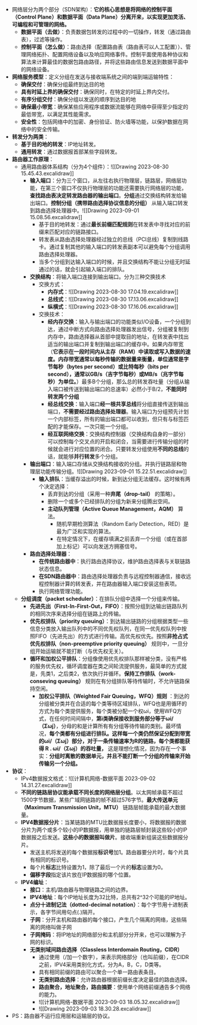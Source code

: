 - 网络层分为两个部分（SDN架构）：**它的核心思想是将网络的控制平面（Control Plane）和数据平面（Data Plane）分离开来，以实现更加灵活、可编程和可管理的网络。**
	- **数据平面（去做）**：负责数据包转发的过程中的一切操作，转发（通过路由表），过滤等操作。
	- **控制平面（怎么做）**：路由选择（配置路由表（路由表可以人工配置））、管理网络拓扑、配置网络设备以及响应网络事件。控制平面使用各种协议和算法来计算最佳的数据包路由路径，并将这些路由信息发送到数据平面中的网络设备。
- **网络服务模型**：定义分组在发送与接收端系统之间的端到端运输特性：
	- **确保交付**：确保分组最终到达目的地
	- **具有时延上界的确保交付**：确保同时，在特定的时延上界内交付。
	- **有序分组交付**：确保分组以发送的顺序到达目的地
	- **确保最小带宽**：确保某些应用程序或数据流能够在网络中获得至少指定的最低带宽，以满足其性能需求。
	- **安全性**：包括网络中的加密、身份验证、防火墙等功能，以保护数据在网络中的安全传输。
- **转发分为两类**：
	- **基于目的地的转发**：IP地址转发。
	- **通用转发**：通过数据报首部某些字段转发。
- **路由器工作原理**：
	- 通用路由器体系结构（分为4个组件）：![[Drawing 2023-08-30 15.45.43.excalidraw]]
		- **输入端口**：分为三个窗口，从左往右执行物理层，链路层，网络层功能，在第三个窗口不仅执行物理层的功能还需要执行网络层的功能，**查找路由表决定转发路由器的输出端口**。**分组**通过交换结构转发给输出端口。**控制分组（携带路由选择协议信息的分组）** 从输入端口转发到路由选择处理器中。![[Drawing 2023-09-01 15.08.56.excalidraw]]
			- 基于目的地转发：通过**最长前缀匹配规则**在转发表中寻找对应的前缀来匹配对应的链路接口。
			- 转发表从路由选择处理器经过独立的总线（PCI总线）复制到线路卡。通过复制其他的输入端口的转发表副本可以避免每个分组调用路由选择处理器。
			- 当多个分组到达输入端口的时候，并且交换结构不能让分组无时延通过的话，就会引起输入端口的排队。
		- **交换结构**：将输入端口连接到输出端口。分为三种交换技术
			- 交换方式：
				- **内存式**：![[Drawing 2023-08-30 17.04.19.excalidraw]]
				- **总线式**：![[Drawing 2023-08-30 17.13.06.excalidraw]]
				- **纵横式**：![[Drawing 2023-08-30 17.16.06.excalidraw]]
			- 交换技术：
				- **经内存交换**：输入与输出端口的功能类似I/O设备，一个分组到达，通过中断方式向路由选择处理器发出信号，分组被复制到内存中，路由选择器从首部中提取目的地址，在转发表中找出适当的输出端口并复制到输出端口的缓存中。如果内存带宽（**它表示在一段时间内从主存（RAM）中读取或写入数据的速度。内存带宽通常以每秒传输的数据量来衡量，单位通常是字节每秒（bytes per second）或比特每秒（bits per second），通常以GB/s（吉字节每秒）或MB/s（兆字节每秒）为单位。**）最多B个分组，那么总的转发吞吐量（分组从输入端口被传送到输出端口的总速率）必然小于B/2，**不能同时转发两个分组**
				- **经总线交换**：输入端口**经一根共享总线**将分组直接传送到输出端口，**不需要经过路由选择处理器**。输入端口为分组预先计划一个内部标签，所有的输出端口都可以收到，但只有与标签匹配的才能保存。一次只能一个分组。
				- **经互联网络交换**：交换结构控制器（交换结构自身的一部分）可以控制每个交叉点的开启和闭合，当需要进行传输分组的时候就会进行对应位置的闭合。只要转发分组使用**不同的总线**的话，就能够**并行转发**多个分组。
		- **输出端口**：输入端口存储从交换结构接收的分组。并执行链路层和物理层功能传输分组。![[Drawing 2023-09-01 15.22.51.excalidraw]]
			- **输入排队**：当缓存溢出的时候，新到达分组无法缓存。这时候有两个决定选择：
				- 丢弃到达的分组（采用一种**弃尾（drop-tail）** 的策略）。
				- 删除一个或多个已经排队的分组为新来分组腾出空间。
				- **主动队列管理（Active Queue Management，AQM）** 算法。
					- 随机早期检测算法（Random Early Detection，RED）是最为广泛和实现的算法。
					- 在特定情况下，在缓存填满之前丢弃一个分组（或在首部加上标记）可以向发送方拥塞信号。
		- **路由选择处理器**：
			- **在传统路由器中**：执行路由选择协议，维护路由选择表与关联链路状态信息。
			- **在SDN路由器中**：路由选择处理器负责与远程控制器通信，接收远程控制器计算的转发表，并在路由器输入端口安装这些表项。
			- 执行网络管理功能。
	- **分组调度（packet scheduler）**：在排队分组中选择一个分组来传输。
		- **先进先出（First-In-First-Out，FIFO）**：按照分组到达输出链路队列的相同次序来选择分组在链路上的传输。
		- **优先权排队（priority queuing）**：到达输出链路的分组根据类型一些信息分类放入输出队列中的不同优先权队列，在同一优先权队列中按照FIFO（先进先出）的方式进行传输。高优先权优先。按照**非抢占式优先权排队（non-preemptive priority queuing）** 规则中，一旦分组开始运输就不能打断（与优先权无关）。
		- **循环和加权公平排队**：分组像使用优先权排队那样被分类，没有严格的服务优先权，循环调度器在类之间轮流提供服务，最简单的方式就是，先类1，之后类2，依次执行并循环。**保持工作排队（work-conseving queuing）** 规则在有分组排队等待传输时，不允许链路保持空闲。
			- **加权公平排队（Weighted Fair Queuing，WFQ）规则** ：到达的分组被分类并在合适的每个类等待区域排队，WFQ也是用循环的方式为每个类提供服务，每个类被分配一个权ωi，使用WFQ方式，在任何时间间隔中，**第i类确保接收到服务部分等于ωi/（Σωj）**，分母的和是计算所有有分组等待传输的类别。最坏情况，**每个类都有分组进行排队。这样每一个类仍然保证分配到带宽的ωi/（Σωj）部分，对于一条传输速率为R的链路，每个类都能获得   R . ωi/（Σωj）的吞吐量，** 这是理想化情况，因为存在一个事实：**分组时离散的数据单元，并且不能打断一个分组的传输来开始传输另一个分组。** 
- **协议**：
	- IPv4数据报文格式：![[计算机网络-数据平面 2023-09-02 14.31.27.excalidraw]]
	- **不同的链路层协议能承载不同长度的网络层分组**。以太网帧承载不超过1500字节数据，某些广域网链路的帧不超过576字节。**最大传送单元（Maximum Transmission Unit，MTU）** 链路层帧能承载的最大数据量。
	- **IPV4数据报分片**：当某链路的MTU比数据报长度要小，将数据报的数据分片为两个或多个较小的IP数据报，用单独的链路层帧封装这些较小的IP数据报之后发送。**这些小的数据报叫做片**。接收端重新组装这些数据报分片。
		- 发送主机将发送的每个数据报**标识号**加1。路由器要分片时，每个片具有相同的标识号。
		- 每个片**标志**比特设置为1，除了最后一个片的**标志**设置为0。
		- **偏移字段**指定该片放在IP数据报的哪个位置。
	- **IPV4编址**：
		- **接口**：主机/路由器与物理链路之间的边界。
		- **IPV4地址**：每个IP地址长度为32比特，总共有2^32个可能的IP地址。
		- **点分十进制记法（dotted-decimal notation）**：每个字节用十进制表示，各字节间用句点(.)隔开。
		- **子网**：分开主机和路由器的每个接口，产生几个隔离的网络，这些隔离的网络叫做子网
		- **子网掩码**：将IP地址的网络部分和主机部分分开来，也可以理解为子网的标识。
		- **无类别域间路由选择（Classless Interdomain Routing，CIDR）** 
			- 通过使用（/加一个数字），来表示网络部分（也叫前缀），在CIDR之前，IPV4采用类别化方式，分为A，B，C，D类等。
			- 具有相同前缀的路由可以聚合一个单一路由表条目。
			- **无类别路由选择**：允许路由器根据前缀长度决定最佳的路由选择。
			- **路由聚合，地址聚合，路由摘要**：使用单个网络前缀通告多个网络的能力。
			- ![[计算机网络-数据平面 2023-09-03 18.05.32.excalidraw]]
			- ![[Drawing 2023-09-03 18.30.28.excalidraw]]
- PS：路由器不运行应用层和运输层的协议。
